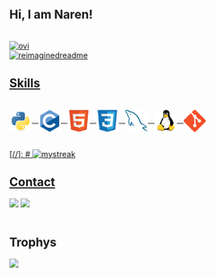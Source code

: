 
## Hi, I am Naren! 
</br>
 <div>
  <a href="https://github.com/narenmicom">
   <img src="https://github-readme-stats.vercel.app/api/top-langs?username=narenmicom&show_icons=true&locale=en&layout=compact&theme=chartreuse-dark" alt="ovi" /><br>
   <img src="https://myreadme.vercel.app/api/embed/narenmicom?panels=userstatistics,toprepositories,toplanguages,commitgraph" alt="reimaginedreadme" />
</div>
 
 ## Skills
<div style="display: inline_block"><br>
  <img height="40" align="center" alt="Python" height="30" width="40" src="https://github.com/devicons/devicon/blob/master/icons/python/python-original.svg">
&nbsp
  <img height="40" align="center" alt="C" height="30" width="40" src="https://github.com/devicons/devicon/blob/master/icons/c/c-original.svg">
 &nbsp
  <img height="40" align="center" alt="HTML" height="30" width="40" src="https://raw.githubusercontent.com/devicons/devicon/master/icons/html5/html5-original.svg">
 &nbsp
  <img height="40" align="center" alt="CSS" height="30" width="40" src="https://raw.githubusercontent.com/devicons/devicon/master/icons/css3/css3-original.svg">
 &nbsp
   <img height="40" align="center" alt="MySQL" height="30" width="40" src="https://github.com/devicons/devicon/blob/master/icons/mysql/mysql-original.svg">
 &nbsp
   <img height="40" align="center" alt="Linux" height="30" width="40" src="https://github.com/devicons/devicon/blob/master/icons/linux/linux-original.svg">
 &nbsp
   <img height="40" align="center" alt="Git" height="30" width="40" src="https://github.com/devicons/devicon/blob/master/icons/git/git-original.svg">
</div>
  
</br>

[//]: # <img src="https://github-readme-streak-stats.herokuapp.com/?user=narenmicom&theme=tokyonight" alt="mystreak"/>

## Contact 
<div> 
  <a href="https://www.linkedin.com/in/narayan-kumar-977aa0214/" target="_blank"><img src="https://img.shields.io/badge/-LinkedIn-%230077B5?style=for-the-badge&logo=linkedin&logoColor=white" target="_blank"></a> 
  <a href = "mailto: narenmicom@gmail.com"><img src="https://img.shields.io/badge/-Gmail-%23333?style=for-the-badge&logo=gmail&logoColor=white" target="_blank"></a>
 </br>
</br>
 
## Trophys
<div>
 
 <img src="https://github-profile-trophy.vercel.app/?username=narenmicom&theme=juicyfresh&no-bg=true" />
</div>
 
</div>
